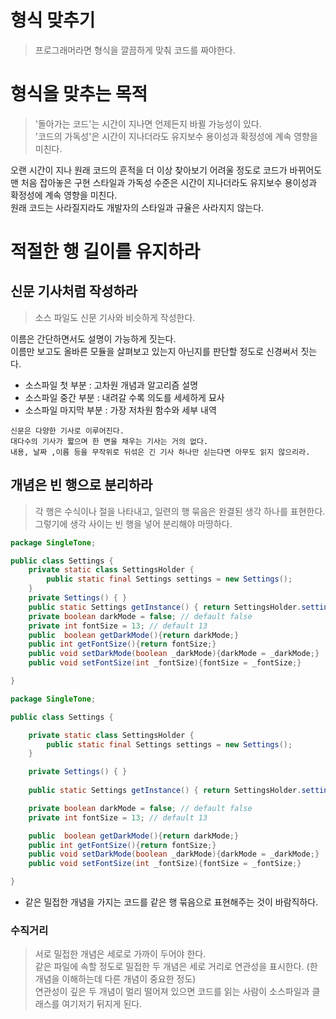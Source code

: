 # 형식 맞추기 
> 프로그래머라면 형식을 깔끔하게 맞춰 코드를 짜야한다.   
   
# 형식을 맞추는 목적    
> '돌아가는 코드'는 시간이 지나면 언제든지 바뀔 가능성이 있다.   
> '코드의 가독성'은 시간이 지나더라도 유지보수 용이성과 확정성에 계속 영향을 미친다.  
     
오랜 시간이 지나 원래 코드의 흔적을 더 이상 찾아보기 어려울 정도로 코드가 바뀌어도    
맨 처음 잡아놓은 구현 스타일과 가독성 수준은 시간이 지나더라도 유지보수 용이성과 확정성에 계속 영향을 미친다.   
원래 코드는 사라질지라도 개발자의 스타일과 규율은 사라지지 않는다.     

# 적절한 행 길이를 유지하라   
## 신문 기사처럼 작성하라     
> 소스 파일도 신문 기사와 비슷하게 작성한다.     
      
이름은 간단하면서도 설명이 가능하게 짓는다.     
이름만 보고도 올바른 모듈을 살펴보고 있는지 아닌지를 판단할 정도로 신경써서 짓는다.      
     
* 소스파일 첫 부분 : 고차원 개념과 알고리즘 설명      
* 소스파일 중간 부분 : 내려갈 수록 의도를 세세하게 묘사   
* 소스파일 마지막 부분 : 가장 저차원 함수와 세부 내역      

```
신문은 다양한 기사로 이루어진다.  
대다수의 기사가 짧으며 한 면을 채우는 기사는 거의 없다.   
내용, 날짜 ,이름 등을 무작위로 뒤섞은 긴 기사 하나만 싣는다면 아무도 읽지 않으리라.
```

## 개념은 빈 행으로 분리하라
> 각 행은 수식이나 절을 나타내고, 
> 일련의 행 묶음은 완결된 생각 하나를 표현한다.  
> 그렇기에 생각 사이는 빈 행을 넣어 분리해야 마땅하다.   

```java
package SingleTone;

public class Settings {
    private static class SettingsHolder {
        public static final Settings settings = new Settings();
    }
    private Settings() { }
    public static Settings getInstance() { return SettingsHolder.settings; }
    private boolean darkMode = false; // default false
    private int fontSize = 13; // default 13
    public  boolean getDarkMode(){return darkMode;}
    public int getFontSize(){return fontSize;}
    public void setDarkMode(boolean _darkMode){darkMode = _darkMode;}
    public void setFontSize(int _fontSize){fontSize = _fontSize;}

}
```

```java
package SingleTone;

public class Settings {

    private static class SettingsHolder {
        public static final Settings settings = new Settings();
    }

    private Settings() { }
    
    public static Settings getInstance() { return SettingsHolder.settings; }

    private boolean darkMode = false; // default false
    private int fontSize = 13; // default 13

    public  boolean getDarkMode(){return darkMode;}
    public int getFontSize(){return fontSize;}
    public void setDarkMode(boolean _darkMode){darkMode = _darkMode;}
    public void setFontSize(int _fontSize){fontSize = _fontSize;}

}
```
* 같은 밀접한 개념을 가지는 코드를 같은 행 묶음으로 표현해주는 것이 바람직하다.   

### 수직거리 
> 서로 밀접한 개념은 세로로 가까이 두어야 한다.       
> 같은 파일에 속할 정도로 밀접한 두 개념은 세로 거리로 연관성을 표시한다. (한 개념을 이해하는데 다른 개념이 중요한 정도)     
> 연관성이 깊은 두 개념이 멀리 떨어져 있으면 코드를 읽는 사람이 소스파일과 클래스를 여기저기 뒤지게 된다.  
